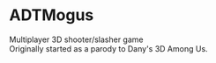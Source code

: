 # ADTMogus
Multiplayer 3D shooter/slasher game  
Originally started as a parody to Dany's 3D Among Us.
